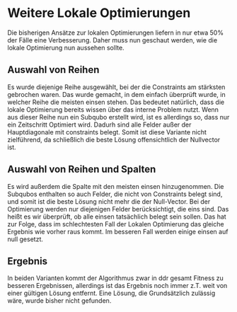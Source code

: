 # Weitere Lokale Optimierungen
Die bisherigen Ansätze zur lokalen Optimierungen liefern in nur
etwa 50% der Fälle eine Verbesserung. Daher muss nun geschaut werden,
wie die lokale Optimierung nun aussehen sollte.
## Auswahl von Reihen
Es wurde diejenige Reihe ausgewählt, bei der die Constraints am
stärksten gebrochen waren. Das wurde gemacht, in dem einfach überprüft wurde,
in welcher Reihe die meisten einsen stehen. Das bedeutet natürlich,
dass die lokale Optimierung bereits wissen über das interne Problem
nutzt. Wenn aus dieser Reihe nun ein Subqubo erstellt wird, ist es allerdings so,
dass nur ein Zeitschritt Optimiert wird. Dadurh sind alle Felder außer der
Hauptdiagonale mit constraints belegt. Somit ist diese Variante nicht zielführend,
da schließlich die beste Lösung offensichtlich der Nullvector ist. 

## Auswahl von Reihen und Spalten
Es wird außerdem die Spalte mit den meisten einsen hinzugenommen.
Die Subqubos enthalten so auch Felder, die nicht von Constraints 
belegt sind, und somit ist die beste Lösung nicht mehr die der Null-Vector.
Bei der Optimierung werden nur diejenigen Felder berücksichtigt, die eins sind.
Das heißt es wir überprüft, ob alle einsen tatsächlich belegt sein sollen.
Das hat zur Folge, dass im schlechtesten Fall der Lokalen Optimierung das gleiche
Ergebnis wie vorher raus kommt. Im besseren Fall werden einige einsen auf null gesetzt.


## Ergebnis
In beiden Varianten kommt der Algorithmus zwar in ddr gesamt Fitness zu besseren Ergebnissen,
allerdings ist das Ergebnis noch immer z.T. weit von einer gültigen Lösung entfernt. Eine Lösung,
die Grundsätzlich zulässig wäre, wurde bisher nicht gefunden.